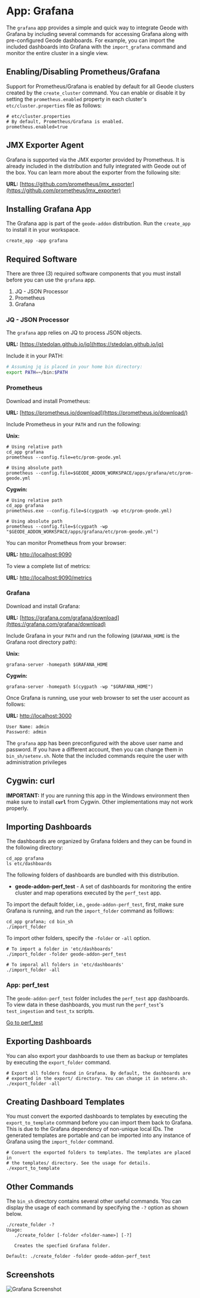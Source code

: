# App: Grafana

The `grafana` app provides a simple and quick way to integrate Geode with Grafana by including several commands for accessing Grafana along with pre-configured Geode dashboards. For example, you can import the included dashboards into Grafana with the `import_grafana` command and monitor the entire cluster in a single view.

## Enabling/Disabling Prometheus/Grafana

Support for Prometheus/Grafana is enabled by default for all Geode clusters created by the `create_cluster` command. You can enable or disable it by setting the `prometheus.enabled` property in each cluster's `etc/cluster.properties` file as follows:

```console
# etc/cluster.properties
# By default, Prometheus/Grafana is enabled.
prometheus.enabled=true
```

## JMX Exporter Agent

Grafana is supported via the JMX exporter provided by Prometheus. It is already included in the distribution and fully integrated with Geode out of the box. You can learn more about the exporter from the following site:

**URL:** [https://github.com/prometheus/jmx_exporter](https://github.com/prometheus/jmx_exporter)


## Installing Grafana App

The Grafana app is part of the `geode-addon` distribution. Run the `create_app` to install it in your workspace.

```console
create_app -app grafana
```

## Required Software

There are three (3) required software components that you must install before you can use the `grafana` app.

1. JQ - JSON Processor
2. Prometheus
2. Grafana

### JQ - JSON Processor

The `grafana` app relies on JQ to process JSON objects.

**URL:** [https://stedolan.github.io/jq](https://stedolan.github.io/jq)

Include it in your PATH:

```bash
# Assuming jq is placed in your home bin directory:
export PATH=~/bin:$PATH
```

### Prometheus

Download and install Prometheus:

**URL:** [https://prometheus.io/download](https://prometheus.io/download/)

Include Prometheus in your `PATH` and run the following:

**Unix:**
```console
# Using relative path
cd_app grafana
prometheus --config.file=etc/prom-geode.yml

# Using absolute path
prometheus --config.file=$GEODE_ADDON_WORKSPACE/apps/grafana/etc/prom-geode.yml
```

**Cygwin:**

```console
# Using relative path
cd_app grafana
prometheus.exe --config.file=$(cygpath -wp etc/prom-geode.yml)

# Using absolute path
prometheus --config.file=$(cygpath -wp "$GEODE_ADDON_WORKSPACE/apps/grafana/etc/prom-geode.yml")
```

You can monitor Prometheus from your browser:

**URL:** [http://localhost:9090](http://localhost:9090)

To view a complete list of metrics:

**URL:** [http://localhost:9090/metrics](http://localhost:9090/metrics)

### Grafana

Download and install Grafana:

**URL:** [https://grafana.com/grafana/download](https://grafana.com/grafana/download)

Include Grafana in your `PATH` and run the following (`GRAFANA_HOME` is the Grafana root directory path):

**Unix:**
```console
grafana-server -homepath $GRAFANA_HOME
```

**Cygwin:**
```console
grafana-server -homepath $(cygpath -wp "$GRAFANA_HOME")
```

Once Grafana is running, use your web browser to set the user account as follows:

**URL:** [http://localhost:3000](http://localhost:3000)

```shell
User Name: admin
Password: admin
```

The `grafana` app has been preconfigured with the above user name and password. If you have a different account, then you can change them in `bin_sh/setenv.sh`. Note that the included commands require the user with administration privileges
 
## Cygwin: curl

**IMPORTANT:** If you are running this app in the Windows environment then make sure to install **`curl`** from Cygwin. Other implementations may not work properly.

## Importing Dashboards

The dashboards are organized by Grafana folders and they can be found in the following directory:

```console
cd_app grafana
ls etc/dashboards
```

The following folders of dashboards are bundled with this distribution.

- **geode-addon-perf_test** - A set of dashboards for monitoring the entire cluster and map operations executed by the `perf_test` app.

To import the default folder, i.e., `geode-addon-perf_test`, first, make sure Grafana is running, and run the `import_folder` command as folllows:

```console
cd_app grafana; cd bin_sh
./import_folder
```

To import other folders, specify the `-folder` or `-all` option.

```console
# To import a folder in 'etc/dashboards'
./import_folder -folder geode-addon-perf_test

# To imporal all folders in 'etc/dashboards'
./import_folder -all
```

### App: perf_test

The `geode-addon-perf_test` folder includes the `perf_test` app dashboards. To view data in these dashboards, you must run the `perf_test`'s `test_ingestion` and `test_tx` scripts.

[Go to perf_test](../perf_test)

## Exporting Dashboards

You can also export your dashboards to use them as backup or templates by executing the `export_folder` command.

```console
# Export all folders found in Grafana. By default, the dashboards are 
# exported in the export/ directory. You can change it in setenv.sh.
./export_folder -all
```

## Creating Dashboard Templates

You must convert the exported dashboards to templates by executing the `export_to_template` command before you can import them back to Grafana. This is due to the Grafana dependency of non-unique local IDs. The generated templates are portable and can be imported into any instance of Grafana using the `import_folder` command.

```console
# Convert the exported folders to templates. The templates are placed in
# the templates/ directory. See the usage for details.
./export_to_template
```

## Other Commands

The `bin_sh` directory contains several other useful commands. You can display the usage of each command by specifying the `-?` option as shown below.

```console
./create_folder -?
Usage:
   ./create_folder [-folder <folder-name>] [-?]

   Creates the specfied Grafana folder.

Default: ./create_folder -folder geode-addon-perf_test
```

## Screenshots

![Grafana Screenshot](/images/grafana-screenshot.png)